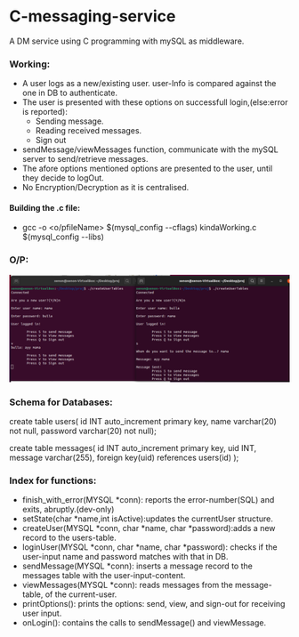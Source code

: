 # C-messaging-service
A DM service using C programming with mySQL as middleware.

### Working:
* A user logs as a new/existing user. user-Info is compared against the one in DB to authenticate.
* The user is presented with these options on successfull login,(else:error is reported):
    - Sending message.
    - Reading received messages.
    - Sign out
* sendMessage/viewMessages function, communicate with the mySQL server to send/retrieve messages.
* The afore options mentioned options are presented to the user, until they decide to logOut.
* No Encryption/Decryption as it is centralised.

#### Building the .c file:
* gcc -o <o/pfileName> $(mysql_config --cflags) kindaWorking.c $(mysql_config --libs)

### O/P:
![SS of exec](https://github.com/Ankur-Datta-4/C-messaging-service/blob/ef71147ec263213371e5189211a43c8e656e61cb/susess.png)

### Schema for Databases: 
create table users(
id INT auto_increment primary key,
name varchar(20) not null,
password varchar(20) not null);

create table messages(
id INT auto_increment primary key,
uid INT,
message varchar(255),
foreign key(uid) references users(id)
);


### Index for functions:

* finish_with_error(MYSQL *conn): reports the error-number(SQL) and exits, abruptly.(dev-only)
* setState(char *name,int isActive):updates the currentUser structure.
* createUser(MYSQL *conn, char *name, char *password):adds a new record to the users-table.
* loginUser(MYSQL *conn, char *name, char *password): checks if the user-input name and password matches with that in DB.
* sendMessage(MYSQL *conn): inserts a message record to the messages table with the user-input-content.
* viewMessages(MYSQL *conn): reads messages from the message-table, of the current-user.
* printOptions(): prints the options: send, view, and sign-out for receiving user input. 
* onLogin(): contains the calls to sendMessage() and viewMessage.
